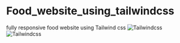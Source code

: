 # Food_website_using_tailwindcss
fully responsive food website using Tailwind css 
![Tailwindcss](/img/full-screen.png]?raw=true "Tailwindcss")
![Tailwindcss](/img/Mobile.png]?raw=true "Tailwindcss")
